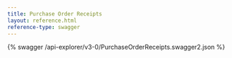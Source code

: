 ```yaml
---
title: Purchase Order Receipts
layout: reference.html
reference-type: swagger
---
```




{% swagger /api-explorer/v3-0/PurchaseOrderReceipts.swagger2.json %}
